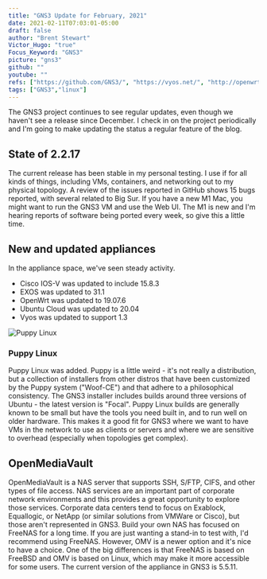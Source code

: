```yaml
---
title: "GNS3 Update for February, 2021"
date: 2021-02-11T07:03:01-05:00
draft: false
author: "Brent Stewart"
Victor_Hugo: "true"
Focus_Keyword: "GNS3"
picture: "gns3"
github: ""
youtube: ""
refs: ["https://github.com/GNS3/", "https://vyos.net/", "http://openwrt.org","http://puppylinux.com/" ]
tags: ["GNS3","linux"]
---
```


The GNS3 project continues to see regular updates, even though we haven't see a release since December.  I check in on the project periodically and I'm going to make updating the status a regular feature of the blog.

## State of 2.2.17
The current release has been stable in my personal testing.  I use if for all kinds of things, including VMs, containers, and networking out to my physical topology.  A review of the issues reported in GitHub shows 15 bugs reported, with several related to Big Sur.  If you have a new M1 Mac, you might want to run the GNS3 VM and use the Web UI.  The M1 is new and I'm hearing reports of software being ported every week, so give this a little time. 

## New and updated appliances

In the appliance space, we've seen steady activity.

* Cisco IOS-V was updated to include 15.8.3
* EXOS was updated to 31.1
* OpenWrt was updated to 19.07.6
* Ubuntu Cloud was updated to 20.04
* Vyos was updated to support 1.3


![Puppy Linux](/fossadusk.jpg#floatsmallright)

### Puppy Linux
Puppy Linux was added.  Puppy is a little weird - it's not really a distribution, but a collection of installers from other distros that have been customized by the Puppy system ("Woof-CE") and that adhere to a philosophical consistency.  The GNS3 installer includes builds around three versions of Ubuntu - the latest version is "Focal".  Puppy Linux builds are generally known to be small but have the tools you need built in, and to run well on older hardware.  This makes it a good fit for GNS3 where we want to have VMs in the network to use as clients or servers and where we are sensitive to overhead (especially when topologies get complex).

## OpenMediaVault
OpenMediaVault is a NAS server that supports SSH, S/FTP, CIFS, and other types of file access.  NAS services are an important part of corporate network environments and this provides a great opportunity to explore those services.  Corporate data centers tend to focus on Exablock, Equallogic, or NetApp (or similar solutions from VMWare or Cisco), but those aren't represented in GNS3.  Build your own NAS has focused on FreeNAS for a long time.  If you are just wanting a stand-in to test with, I'd recommend using FreeNAS.  However, OMV is a newer option and it's nice to have a choice. One of the big differences is that FreeNAS is based on FreeBSD and OMV is based on Linux, which may make it more accessible for some users.  The current version of the appliance in GNS3 is 5.5.11.

